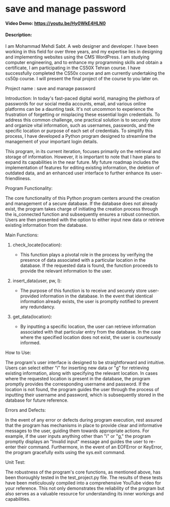# save and manage password
#### Video Demo:  <https://youtu.be/Hy0WkE4HLN0>
#### Description:
I am Mohammad Mehdi Sabt. A web designer and developer. I have been working in this field for over three years, and my expertise lies in designing and implementing websites using the CMS WordPress. I am studying computer engineering, and to enhance my programming skills and obtain a certificate, I am participating in the CS50X Tehran course. I have successfully completed the CS50x course and am currently undertaking the cs50p course. I will present the final project of the course to you later on.

Project name : save and manage password

Introduction:
In today's fast-paced digital world, managing the plethora of passwords for our social media accounts, email, and various online platforms can be a daunting task. It's not uncommon to experience the frustration of forgetting or misplacing these essential login credentials. To address this common challenge, one practical solution is to securely store and organize vital information, such as usernames, passwords, and the specific location or purpose of each set of credentials. To simplify this process, I have developed a Python program designed to streamline the management of your important login details.

This program, in its current iteration, focuses primarily on the retrieval and storage of information. However, it is important to note that I have plans to expand its capabilities in the near future. My future roadmap includes the implementation of features for editing existing information, the deletion of outdated data, and an enhanced user interface to further enhance its user-friendliness.

Program Functionality:

The core functionality of this Python program centers around the creation and management of a secure database. If the database does not already exist, the program takes charge of initiating the creation process through the is_connected function and subsequently ensures a robust connection. Users are then presented with the option to either input new data or retrieve existing information from the database.

Main Functions:

1. check_locate(location):
   - This function plays a pivotal role in the process by verifying the presence of data associated with a particular location in the database. If the requested data is found, the function proceeds to provide the relevant information to the user.

2. insert_data(user, pw, l):
   - The purpose of this function is to receive and securely store user-provided information in the database. In the event that identical information already exists, the user is promptly notified to prevent any redundancy.

3. get_data(location):
   - By inputting a specific location, the user can retrieve information associated with that particular entry from the database. In the case where the specified location does not exist, the user is courteously informed.

How to Use:

The program's user interface is designed to be straightforward and intuitive. Users can select either "i" for inserting new data or "g" for retrieving existing information, along with specifying the relevant location. In cases where the requested location is present in the database, the program promptly provides the corresponding username and password. If the location is not found, the program guides the user through the process of inputting their username and password, which is subsequently stored in the database for future reference.

Errors and Defects:

In the event of any error or defects during program execution, rest assured that the program has mechanisms in place to provide clear and informative messages to the user, guiding them towards appropriate actions. For example, if the user inputs anything other than "i" or "g," the program promptly displays an "Invalid input" message and guides the user to re-enter their command. Furthermore, in the event of an EOFError or KeyError, the program gracefully exits using the sys.exit command.

Unit Test:

The robustness of the program's core functions, as mentioned above, has been thoroughly tested in the test_project.py file. The results of these tests have been meticulously compiled into a comprehensive YouTube video for your reference. This not only demonstrates the reliability of the program but also serves as a valuable resource for understanding its inner workings and capabilities.
